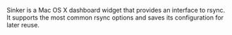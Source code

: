 Sinker is a Mac OS X dashboard widget that provides an interface to rsync.  It supports the most common rsync options and saves its configuration for later reuse.